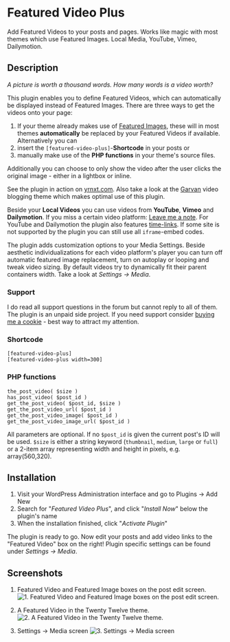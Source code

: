 # Featured Video Plus #

Add Featured Videos to your posts and pages. Works like magic with most themes which use Featured Images. Local Media, YouTube, Vimeo, Dailymotion.

## Description ##
*A picture is worth a thousand words. How many words is a video worth?*

This plugin enables you to define Featured Videos, which can automatically be displayed instead of Featured Images. There are three ways to get the videos onto your page:

1. If your theme already makes use of  [Featured Images](http://codex.wordpress.org/Post_Thumbnails), these will in most themes __automatically__ be replaced by your Featured Videos if available. Alternatively you can
2. insert the `[featured-video-plus]`-__Shortcode__ in your posts or
3. manually make use of the __PHP functions__ in your theme's source files.

Additionally you can choose to only show the video after the user clicks the original image - either in a lightbox or inline.

See the plugin in action on [yrnxt.com](http://yrnxt.com/wordpress/featured-video-plus/). Also take a look at the [Garvan](http://www.web2feel.com/garvan/) video blogging theme which makes optimal use of this plugin.

Beside your __Local Videos__ you can use videos from __YouTube__, __Vimeo__ and __Dailymotion__. If you miss a certain video platform: [Leave me a note](http://wordpress.org/support/plugin/featured-video-plus). For YouTube and Dailymotion the plugin also features [time-links](http://support.google.com/youtube/bin/answer.py?hl=en&answer=116618). If some site is not supported by the plugin you can still use all `iframe`-embed codes.

The plugin adds customization options to your Media Settings. Beside aesthetic individualizations for each video platform's player you can turn off automatic featured image replacement, turn on autoplay or looping and tweak video sizing. By default videos try to dynamically fit their parent containers width. Take a look at *Settings -> Media*.

### Support ###
I do read all support questions in the forum but cannot reply to all of them. The plugin is an unpaid side project. If you need support consider [buying me a cookie](https://www.paypal.com/cgi-bin/webscr?cmd=_s-xclick&hosted_button_id=AD8UKMQW2DMM6) - best way to attract my attention.

### Shortcode ###

	[featured-video-plus]
	[featured-video-plus width=300]

### PHP functions ###

	the_post_video( $size )
	has_post_video( $post_id )
	get_the_post_video( $post_id, $size )
	get_the_post_video_url( $post_id )
	get_the_post_video_image( $post_id )
	get_the_post_video_image_url( $post_id )

All parameters are optional. If no `$post_id` is given the current post's ID will be used. `$size` is either a string keyword (`thumbnail`, `medium`, `large` or `full`) or a 2-item array representing width and height in pixels, e.g. array(560,320).


## Installation ##

1. Visit your WordPress Administration interface and go to Plugins -> Add New
2. Search for "*Featured Video Plus*", and click "*Install Now*" below the plugin's name
3. When the installation finished, click "*Activate Plugin*"

The plugin is ready to go. Now edit your posts and add video links to the "Featured Video" box on the right! Plugin specific settings can be found under *Settings -> Media*.



## Screenshots ##

1. Featured Video and Featured Image boxes on the post edit screen.
![1. Featured Video and Featured Image boxes on the post edit screen.](http://ps.w.org/featured-video-plus/assets/screenshot-1.jpg)

2. A Featured Video in the Twenty Twelve theme.
![2. A Featured Video in the Twenty Twelve theme.](http://ps.w.org/featured-video-plus/assets/screenshot-2.jpg)

3. Settings -> Media screen
![3. Settings -> Media screen](http://ps.w.org/featured-video-plus/assets/screenshot-3.png)




